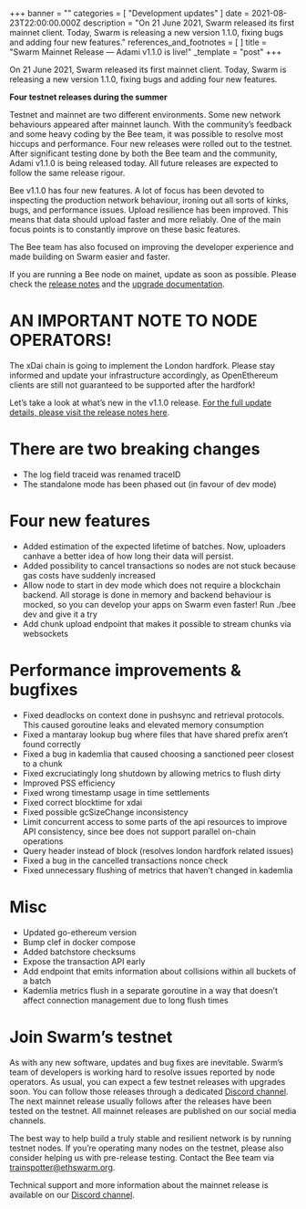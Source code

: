 +++
banner = ""
categories = [ "Development updates" ]
date = 2021-08-23T22:00:00.000Z
description = "On 21 June 2021, Swarm released its first mainnet client. Today, Swarm is releasing a new version 1.1.0, fixing bugs and adding four new features."
references_and_footnotes = [ ]
title = "Swarm Mainnet Release — Adami v1.1.0 is live!"
_template = "post"
+++


On 21 June 2021, Swarm released its first mainnet client. Today, Swarm is releasing a new version 1.1.0, fixing bugs and adding four new features.

**Four testnet releases during the summer**

Testnet and mainnet are two different environments. Some new network behaviours appeared after mainnet launch. With the community’s feedback and some heavy coding by the Bee team, it was possible to resolve most hiccups and performance. Four new releases were rolled out to the testnet. After significant testing done by both the Bee team and the community, Adami v1.1.0 is being released today. All future releases are expected to follow the same release rigour.

Bee v1.1.0 has four new features. A lot of focus has been devoted to inspecting the production network behaviour, ironing out all sorts of kinks, bugs, and performance issues. Upload resilience has been improved. This means that data should upload faster and more reliably. One of the main focus points is to constantly improve on these basic features.

The Bee team has also focused on improving the developer experience and made building on Swarm easier and faster.

If you are running a Bee node on mainet, update as soon as possible. Please check the [release notes](https://github.com/ethersphere/bee) and the [upgrade documentation](https://docs.ethswarm.org/docs/working-with-bee/upgrading-bee/).

# AN IMPORTANT NOTE TO NODE OPERATORS!

The xDai chain is going to implement the London hardfork. Please stay informed and update your infrastructure accordingly, as OpenEthereum clients are still not guaranteed to be supported after the hardfork!

Let’s take a look at what’s new in the v1.1.0 release. [For the full update details, please visit the release notes here](https://github.com/ethersphere/bee/releases/tag/v1.1.0).

# There are two breaking changes

- The log field traceid was renamed traceID
- The standalone mode has been phased out (in favour of dev mode)

# Four new features

- Added estimation of the expected lifetime of batches. Now, uploaders canhave a better idea of how long their data will persist.
- Added possibility to cancel transactions so nodes are not stuck because gas costs have suddenly increased
- Allow node to start in dev mode which does not require a blockchain backend. All storage is done in memory and backend behaviour is mocked, so you can develop your apps on Swarm even faster! Run ./bee dev and give it a try
- Add chunk upload endpoint that makes it possible to stream chunks via websockets

# Performance improvements & bugfixes

- Fixed deadlocks on context done in pushsync and retrieval protocols. This caused goroutine leaks and elevated memory consumption
- Fixed a mantaray lookup bug where files that have shared prefix aren’t found correctly
- Fixed a bug in kademlia that caused choosing a sanctioned peer closest to a chunk
- Fixed excruciatingly long shutdown by allowing metrics to flush dirty
- Improved PSS efficiency
- Fixed wrong timestamp usage in time settlements
- Fixed correct blocktime for xdai
- Fixed possible gcSizeChange inconsistency
- Limit concurrent access to some parts of the api resources to improve API consistency, since bee does not support parallel on-chain operations
- Query header instead of block (resolves london hardfork related issues)
- Fixed a bug in the cancelled transactions nonce check
- Fixed unnecessary flushing of metrics that haven’t changed in kademlia

# Misc

- Updated go-ethereum version
- Bump clef in docker compose
- Added batchstore checksums
- Expose the transaction API early
- Add endpoint that emits information about collisions within all buckets of a batch
- Kademlia metrics flush in a separate goroutine in a way that doesn’t affect connection management due to long flush times

# Join Swarm’s testnet

As with any new software, updates and bug fixes are inevitable. Swarm’s team of developers is working hard to resolve issues reported by node operators. As usual, you can expect a few testnet releases with upgrades soon. You can follow those releases through a dedicated [Discord channel](https://discord.gg/wdghaQsGq5). The next mainnet release usually follows after the releases have been tested on the testnet. All mainnet releases are published on our social media channels.

The best way to help build a truly stable and resilient network is by running testnet nodes. If you’re operating many nodes on the testnet, please also consider helping us with pre-release testing. Contact the Bee team via [trainspotter@ethswarm.org](mailto:trainspotter@ethswarm.org).

Technical support and more information about the mainnet release is available on our [Discord channel](https://discord.gg/wdghaQsGq5).
